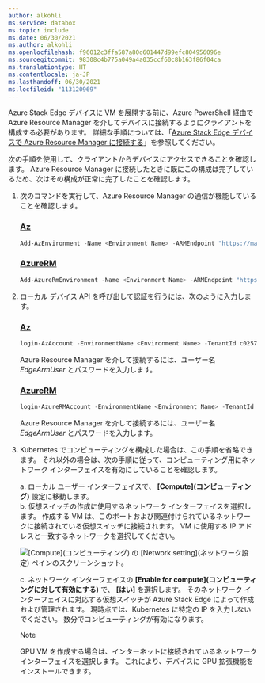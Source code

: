 ```yaml
---
author: alkohli
ms.service: databox
ms.topic: include
ms.date: 06/30/2021
ms.author: alkohli
ms.openlocfilehash: f96012c3ffa587a80d601447d99efc804956096e
ms.sourcegitcommit: 98308c4b775a049a4a035ccf60c8b163f86f04ca
ms.translationtype: HT
ms.contentlocale: ja-JP
ms.lasthandoff: 06/30/2021
ms.locfileid: "113120969"
---
```

Azure Stack Edge デバイスに VM を展開する前に、Azure PowerShell 経由で Azure Resource Manager を介してデバイスに接続するようにクライアントを構成する必要があります。 詳細な手順については、「[Azure Stack Edge デバイスで Azure Resource Manager に接続する](../articles/databox-online/azure-stack-edge-gpu-connect-resource-manager.md)」を参照してください。

次の手順を使用して、クライアントからデバイスにアクセスできることを確認します。 Azure Resource Manager に接続したときに既にこの構成は完了しているため、次はその構成が正常に完了したことを確認します。 



1. 次のコマンドを実行して、Azure Resource Manager の通信が機能していることを確認します。     

    ### <a name="az"></a>[Az](#tab/Az)

    ```powershell
    Add-AzEnvironment -Name <Environment Name> -ARMEndpoint "https://management.<appliance name>.<DNSDomain>"
    ```
    ### <a name="azurerm"></a>[AzureRM](#tab/AzureRM)

    ```powershell
    Add-AzureRmEnvironment -Name <Environment Name> -ARMEndpoint "https://management.<appliance name>.<DNSDomain>"
    ```

1. ローカル デバイス API を呼び出して認証を行うには、次のように入力します。 

    ### <a name="az"></a>[Az](#tab/Az)

    ```powershell
    login-AzAccount -EnvironmentName <Environment Name> -TenantId c0257de7-538f-415c-993a-1b87a031879d
    ```

    Azure Resource Manager を介して接続するには、ユーザー名 *EdgeArmUser* とパスワードを入力します。

    ### <a name="azurerm"></a>[AzureRM](#tab/AzureRM)

    ```powershell
    login-AzureRMAccount -EnvironmentName <Environment Name> -TenantId c0257de7-538f-415c-993a-1b87a031879d
    ```

    Azure Resource Manager を介して接続するには、ユーザー名 *EdgeArmUser* とパスワードを入力します。

1. Kubernetes でコンピューティングを構成した場合は、この手順を省略できます。 それ以外の場合は、次の手順に従って、コンピューティング用にネットワーク インターフェイスを有効にしていることを確認します。 

   a. ローカル ユーザー インターフェイスで、 **[Compute]\(コンピューティング\)** 設定に移動します。  
   b. 仮想スイッチの作成に使用するネットワーク インターフェイスを選択します。 作成する VM は、このポートおよび関連付けられているネットワークに接続されている仮想スイッチに接続されます。 VM に使用する IP アドレスと一致するネットワークを選択してください。  

    ![[Compute]\(コンピューティング\) の [Network setting]\(ネットワーク設定\) ペインのスクリーンショット。](../articles/databox-online/media/azure-stack-edge-gpu-deploy-virtual-machine-templates/enable-compute-setting.png)

   c. ネットワーク インターフェイスの **[Enable for compute]\(コンピューティングに対して有効にする\)** で、 **[はい]** を選択します。 そのネットワーク インターフェイスに対応する仮想スイッチが Azure Stack Edge によって作成および管理されます。 現時点では、Kubernetes に特定の IP を入力しないでください。 数分でコンピューティングが有効になります。

    > [!NOTE]
    > GPU VM を作成する場合は、インターネットに接続されているネットワーク インターフェイスを選択します。 これにより、デバイスに GPU 拡張機能をインストールできます。